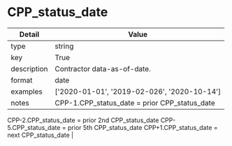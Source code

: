 # CPP_status_date
| Detail | Value |
| ------ | ----- |
| type | string |
| key | True |
| description | Contractor data-as-of-date. |
| format | date |
| examples | ['2020-01-01', '2019-02-026', '2020-10-14'] |
| notes | CPP-1.CPP_status_date = prior CPP_status_date
CPP-2.CPP_status_date = prior 2nd CPP_status_date
CPP-5.CPP_status_date = prior 5th CPP_status_date
CPP+1.CPP_status_date = next CPP_status_date |

